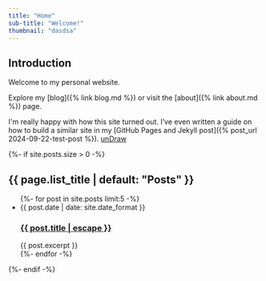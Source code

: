 ```yaml
---
title: "Home"
sub-title: "Welcome!"
thumbnail: "dasdsa"
---
```


## Introduction

Welcome to my personal website.

Explore my [blog]({% link blog.md %}) or visit the [about]({% link about.md %}) page.

I'm really happy with how this site turned out. I’ve even written a guide on how to build a similar site in my [GitHub Pages and Jekyll post]({% post_url 2024-09-22-test-post %}). [unDraw](https://undraw.co/)

{%- if site.posts.size > 0 -%}
  <h2>{{ page.list_title | default: "Posts" }}</h2>
  <ul>
    {%- for post in site.posts limit:5 -%}
    <li>
      <span>{{ post.date | date: site.date_format }}</span>
      <h3>
        <a href="{{ post.url }}">
          {{ post.title | escape }}
        </a>
      </h3>
      {{ post.excerpt }}
    </li>
    {%- endfor -%}
  </ul>
{%- endif -%}
